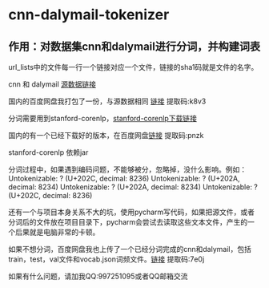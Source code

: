 # cnn-dalymail-tokenizer

## 作用：对数据集cnn和dalymail进行分词，并构建词表

url_lists中的文件每一行一个链接对应一个文件，链接的sha1码就是文件的名字。



cnn 和 dalymail [源数据链接](https://cs.nyu.edu/~kcho/DMQA/)

国内的百度网盘我打包了一份，与源数据相同  [链接](https://pan.baidu.com/s/107EoRnytcHGA2JUmoUGRfQ ) 提取码:k8v3



分词需要用到stanford-corenlp，[stanford-corenlp下载链接](https://stanfordnlp.github.io/CoreNLP/download.html)

国内的有一个已经下载好的版本，在百度网盘[链接](https://pan.baidu.com/s/1jT7bufghBIjJY89DquAdcg ) 提取码:pnzk

stanford-corenlp 依赖jar

分词过程中，如果遇到编码问题，不能够被分，忽略掉，没什么影响。例如：
Untokenizable: ? (U+202C, decimal: 8236)
Untokenizable: ? (U+202A, decimal: 8234)
Untokenizable: ? (U+202A, decimal: 8234)
Untokenizable: ? (U+202C, decimal: 8236)


还有一个与项目本身关系不大的坑，使用pycharm写代码，如果把源文件，或者分词后的文件放在项目目录下，pycharm会尝试去读取这些文本文件，产生的一个后果就是电脑非常的卡顿。


如果不想分词，百度网盘我也上传了一个已经分词完成的cnn和dalymail，包括train，test，val文件和vocab.json词频文件。[链接](https://pan.baidu.com/s/1P3wARiRpyW5bHW7ZVLPnPA ) 提取码:7e0j



如果有什么问题，请加我QQ:997251095或者QQ邮箱交流